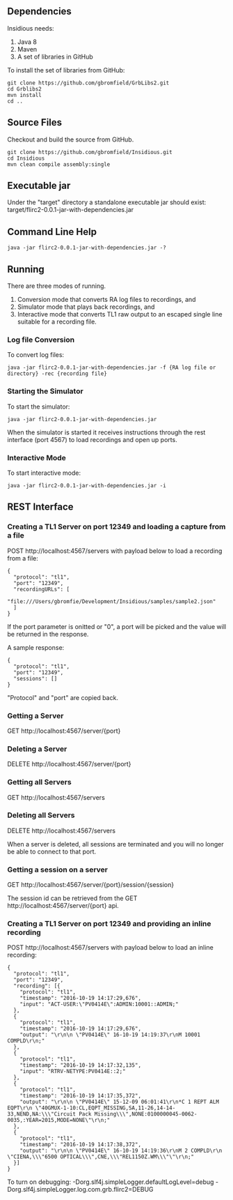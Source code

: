 ## Dependencies
Insidious needs:

1. Java 8
2. Maven
3. A set of libraries in GitHub

To install the set of libraries from GitHub:

    git clone https://github.com/gbromfield/GrbLibs2.git
    cd Grblibs2
    mvn install
    cd ..

## Source Files
Checkout and build the source from GitHub.

    git clone https://github.com/gbromfield/Insidious.git
    cd Insidious
    mvn clean compile assembly:single

## Executable jar
Under the "target" directory a standalone executable jar should exist: 
target/flirc2-0.0.1-jar-with-dependencies.jar

## Command Line Help

    java -jar flirc2-0.0.1-jar-with-dependencies.jar -?

## Running
There are three modes of running. 

1. Conversion mode that converts RA log files to recordings, and 
2. Simulator mode that plays back recordings, and
3. Interactive mode that converts TL1 raw output to an escaped single line suitable for a recording file.
    
### Log file Conversion
To convert log files:

    java -jar flirc2-0.0.1-jar-with-dependencies.jar -f {RA log file or directory} -rec {recording file}

### Starting the Simulator
To start the simulator:

    java -jar flirc2-0.0.1-jar-with-dependencies.jar

When the simulator is started it receives instructions through the rest interface (port 4567) to load recordings 
and open up ports.

### Interactive Mode
To start interactive mode:

    java -jar flirc2-0.0.1-jar-with-dependencies.jar -i



## REST Interface

### Creating a TL1 Server on port 12349 and loading a capture from a file
POST http://localhost:4567/servers with payload below to load a recording from a file:

    {
      "protocol": "tl1",
      "port": "12349",
      "recordingURLs": [
          "file:///Users/gbromfie/Development/Insidious/samples/sample2.json"
      ]
    }

If the port parameter is onitted or "0", a port will be picked and the value will be returned in the response.

A sample response:

    {
      "protocol": "tl1",
      "port": "12349",
      "sessions": []
    }

"Protocol" and "port" are copied back.

### Getting a Server
GET http://localhost:4567/server/{port}

### Deleting a Server
DELETE http://localhost:4567/server/{port}

### Getting all Servers
GET http://localhost:4567/servers

### Deleting all Servers
DELETE http://localhost:4567/servers

When a server is deleted, all sessions are terminated and you will no longer be able to connect to that port.

### Getting a session on a server
GET http://localhost:4567/server/{port}/session/{session}

The session id can be retrieved from the GET http://localhost:4567/server/{port} api.

### Creating a TL1 Server on port 12349 and providing an inline recording
POST http://localhost:4567/servers with payload below to load an inline recording:

    {
      "protocol": "tl1",
      "port": "12349",
      "recording": [{
        "protocol": "tl1",
        "timestamp": "2016-10-19 14:17:29,676",
        "input": "ACT-USER:\"PV0414E\":ADMIN:10001::ADMIN;"
      },
      {
        "protocol": "tl1",
        "timestamp": "2016-10-19 14:17:29,676",
        "output": "\r\n\n \"PV0414E\" 16-10-19 14:19:37\r\nM 10001 COMPLD\r\n;"
      },
      {
        "protocol": "tl1",
        "timestamp": "2016-10-19 14:17:32,135",
        "input": "RTRV-NETYPE:PV0414E::2;"
      },
      {
        "protocol": "tl1",
        "timestamp": "2016-10-19 14:17:35,372",
        "output": "\r\n\n \"PV0414E\" 15-12-09 06:01:41\r\n*C 1 REPT ALM EQPT\r\n \"40GMUX-1-10:CL,EQPT_MISSING,SA,11-26,14-14-33,NEND,NA:\\\"Circuit Pack Missing\\\",NONE:0100000045-0062-0035,:YEAR=2015,MODE=NONE\"\r\n;"
      },
      { 
        "protocol": "tl1",
        "timestamp": "2016-10-19 14:17:38,372",
        "output": "\r\n\n \"PV0414E\" 16-10-19 14:19:36\r\nM 2 COMPLD\r\n \"CIENA,\\\"6500 OPTICAL\\\",CNE,\\\"REL1150Z.WM\\\"\"\r\n;"
      }]
    }

To turn on debugging:
-Dorg.slf4j.simpleLogger.defaultLogLevel=debug
-Dorg.slf4j.simpleLogger.log.com.grb.flirc2=DEBUG